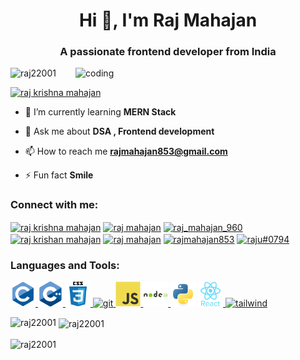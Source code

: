 
<h1 align="center">Hi 👋, I'm Raj Mahajan</h1>
<h3 align="center">A passionate frontend developer from India</h3>
<img align ="right" alt="coding" width="400" src="https://camo.githubusercontent.com/0e697e1adebf339fffefa3be33c267dc2933cfe41398f8a3adec535473eade4f/68747470733a2f2f6d69726f2e6d656469756d2e636f6d2f6d61782f3835302f302a37513379765349765f7430696f4a2d5a2e676966"

<p align="left"> <img src="https://komarev.com/ghpvc/?username=raj22001&label=Profile%20views&color=0e75b6&style=flat" alt="raj22001" /> </p>

<p align="left"> <a href="https://twitter.com/raj krishna mahajan" target="blank"><img src="https://img.shields.io/twitter/follow/raj krishna mahajan?logo=twitter&style=for-the-badge" alt="raj krishna mahajan" /></a> </p>

- 🌱 I’m currently learning **MERN Stack**

- 💬 Ask me about **DSA , Frontend development**

- 📫 How to reach me **rajmahajan853@gmail.com**

- ⚡ Fun fact **Smile**

<h3 align="left">Connect with me:</h3>
<p align="left">
<a href="https://twitter.com/raj krishna mahajan" target="blank"><img align="center" src="https://raw.githubusercontent.com/rahuldkjain/github-profile-readme-generator/master/src/images/icons/Social/twitter.svg" alt="raj krishna mahajan" height="30" width="40" /></a>
<a href="https://www.linkedin.com/in/raj-mahajan-235898201/" target="blank"><img align="center" src="https://raw.githubusercontent.com/rahuldkjain/github-profile-readme-generator/master/src/images/icons/Social/linked-in-alt.svg" alt="raj mahajan" height="30" width="40" /></a>
<a href="https://instagram.com/raj_mahajan_960" target="blank"><img align="center" src="https://raw.githubusercontent.com/rahuldkjain/github-profile-readme-generator/master/src/images/icons/Social/instagram.svg" alt="raj_mahajan_960" height="30" width="40" /></a>
<a href="https://www.hackerrank.com/raj krishan mahajan" target="blank"><img align="center" src="https://raw.githubusercontent.com/rahuldkjain/github-profile-readme-generator/master/src/images/icons/Social/hackerrank.svg" alt="raj krishan mahajan" height="30" width="40" /></a>
<a href="https://www.leetcode.com/rajuo7
" target="blank"><img align="center" src="https://raw.githubusercontent.com/rahuldkjain/github-profile-readme-generator/master/src/images/icons/Social/leet-code.svg" alt="raj mahajan" height="30" width="40" /></a>
<a href="https://auth.geeksforgeeks.org/user/rajmahajan853" target="blank"><img align="center" src="https://raw.githubusercontent.com/rahuldkjain/github-profile-readme-generator/master/src/images/icons/Social/geeks-for-geeks.svg" alt="rajmahajan853" height="30" width="40" /></a>
<a href="https://discord.gg/raju#0794" target="blank"><img align="center" src="https://raw.githubusercontent.com/rahuldkjain/github-profile-readme-generator/master/src/images/icons/Social/discord.svg" alt="raju#0794" height="30" width="40" /></a>
</p>

<h3 align="left">Languages and Tools:</h3>
<p align="left"> <a href="https://www.cprogramming.com/" target="_blank" rel="noreferrer"> <img src="https://raw.githubusercontent.com/devicons/devicon/master/icons/c/c-original.svg" alt="c" width="40" height="40"/> </a> <a href="https://www.w3schools.com/cpp/" target="_blank" rel="noreferrer"> <img src="https://raw.githubusercontent.com/devicons/devicon/master/icons/cplusplus/cplusplus-original.svg" alt="cplusplus" width="40" height="40"/> </a> <a href="https://www.w3schools.com/css/" target="_blank" rel="noreferrer"> <img src="https://raw.githubusercontent.com/devicons/devicon/master/icons/css3/css3-original-wordmark.svg" alt="css3" width="40" height="40"/> </a> <a href="https://git-scm.com/" target="_blank" rel="noreferrer"> <img src="https://www.vectorlogo.zone/logos/git-scm/git-scm-icon.svg" alt="git" width="40" height="40"/> </a> <a href="https://developer.mozilla.org/en-US/docs/Web/JavaScript" target="_blank" rel="noreferrer"> <img src="https://raw.githubusercontent.com/devicons/devicon/master/icons/javascript/javascript-original.svg" alt="javascript" width="40" height="40"/> </a>  <a href="https://nodejs.org" target="_blank" rel="noreferrer"> <img src="https://raw.githubusercontent.com/devicons/devicon/master/icons/nodejs/nodejs-original-wordmark.svg" alt="nodejs" width="40" height="40"/> </a>  <img src="https://raw.githubusercontent.com/devicons/devicon/master/icons/python/python-original.svg" alt="python" width="40" height="40"/> </a> <a href="https://reactjs.org/" target="_blank" rel="noreferrer"> <img src="https://raw.githubusercontent.com/devicons/devicon/master/icons/react/react-original-wordmark.svg" alt="react" width="40" height="40"/> </a> <a href="https://tailwindcss.com/" target="_blank" rel="noreferrer"> <img src="https://www.vectorlogo.zone/logos/tailwindcss/tailwindcss-icon.svg" alt="tailwind" width="40" height="40"/> </a> </p>

<p><img align="left" src="https://github-readme-stats.vercel.app/api/top-langs?username=raj22001&show_icons=true&locale=en&layout=compact" alt="raj22001" /></p>

<p>&nbsp;<img align="center" src="https://github-readme-stats.vercel.app/api?username=raj22001&show_icons=true&locale=en" alt="raj22001" /></p>

<p><img align="center" src="https://github-readme-streak-stats.herokuapp.com/?user=raj22001&" alt="raj22001" /></p>
